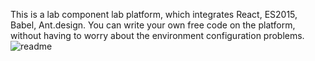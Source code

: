 This is a lab component lab platform, which integrates React, ES2015, Babel, Ant.design. You can write your own free code on the platform, without having to worry about the environment configuration problems.
![readme]()

